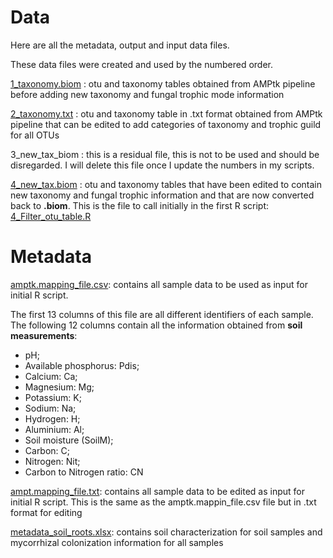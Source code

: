 # Data

Here are all the metadata, output and input data files. 

These data files were created and used by the numbered order. 

[1_taxonomy.biom](https://github.com/bc-anaisabel/juniperus_paper/tree/master/data/1_taxonomy.biom) : otu and taxonomy tables obtained from AMPtk pipeline before adding new taxonomy and fungal trophic mode information

[2_taxonomy.txt](https://github.com/bc-anaisabel/juniperus_paper/tree/master/data/2_taxonomy.txt) : otu and taxonomy table in .txt format obtained from AMPtk pipeline that can be edited to add categories of taxonomy and trophic guild for all OTUs 

3_new_tax_biom : this is a residual file, this is not to be used and should be disregarded. I will delete this file once I update the numbers in my scripts. 

[4_new_tax.biom](https://github.com/bc-anaisabel/juniperus_paper/tree/master/data/4_new_tax.biom) : otu and taxonomy tables that have been edited to contain new taxonomy and fungal trophic information and that are now converted back to **.biom**. This is the file to call initially in the first R script: [4_Filter_otu_table.R](https://github.com/bc-anaisabel/juniperus_paper/tree/master/bin/4_Filter_otu_table.R)
   
   

# Metadata 

[amptk.mapping_file.csv](https://github.com/bc-anaisabel/juniperus_paper/tree/master/data/amptk.mapping_file.csv): contains all sample data to be used as input for initial R script. 

The first 13 columns of this file are all different identifiers of each sample. The following 12 columns contain all the information obtained from **soil measurements**: 
- pH; 
- Available phosphorus: Pdis; 
- Calcium: Ca;
- Magnesium: Mg;
- Potassium: K;
- Sodium: Na; 
- Hydrogen: H; 
- Aluminium: Al; 
- Soil moisture (SoilM); 
- Carbon: C; 
- Nitrogen: Nit; 
- Carbon to Nitrogen ratio: CN


[ampt.mapping_file.txt](https://github.com/bc-anaisabel/juniperus_paper/tree/master/data/amptk.mapping_file.txt): contains all sample data to be edited as input for initial R script. This is the same as the amptk.mappin_file.csv file but in .txt format for editing 

[metadata_soil_roots.xlsx](https://github.com/bc-anaisabel/juniperus_paper/tree/master/data/metadata_soil_roots.xlsx): contains soil characterization for soil samples and mycorrhizal colonization information for all samples 
  
  



